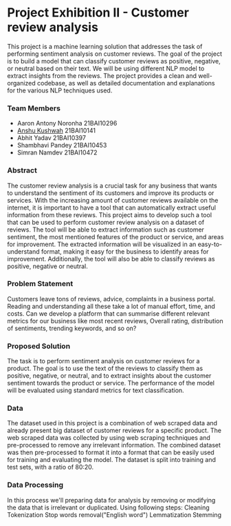 # Project Exhibition II - Customer review analysis

This project is a machine learning solution that addresses the task of performing sentiment analysis on customer reviews. The goal of the project is to build a model that can classify customer reviews as positive, negative, or neutral based on their text. We will be using different NLP model to extract insights from the reviews.
The project provides a clean and well-organized codebase, as well as detailed documentation and explanations for the various NLP techniques used.

### Team Members
-   Aaron Antony Noronha 21BAI10296
-   [Anshu Kushwah](https://www.linkedin.com/in/anshu-kushwah-59851121b/) 21BAI10141
-   Abhit Yadav 21BAI10397
-   Shambhavi Pandey 21BAI10453
-   Simran Namdev 21BAI10472

### Abstract 

The customer review analysis is a crucial task for any business that wants to understand the sentiment of its customers and improve its products or services. With the increasing amount of customer reviews available on the internet, it is important to have a tool that can automatically extract useful information from these reviews. This project aims to develop such a tool that can be used to perform customer review analysis on a dataset of reviews. The tool will be able to extract information such as customer sentiment, the most mentioned features of the product or service, and areas for improvement. The extracted information will be visualized in an easy-to-understand format, making it easy for the business to identify areas for improvement. Additionally, the tool will also be able to classify reviews as positive, negative or neutral.

### Problem Statement

Customers leave tons of reviews, advice, complaints in a business portal. Reading and understanding all these take a lot of manual effort, time, and costs. Can we develop a platform that can summarise different relevant metrics for our business like most recent reviews, Overall rating, distribution of sentiments, trending keywords, and so on?



### Proposed Solution

The task is to perform sentiment analysis on customer reviews for a product. The goal is to use the text of the reviews to classify them as positive, negative, or neutral, and to extract insights about the customer sentiment towards the product or service. The performance of the model will be evaluated using standard metrics for text classification.

### Data

The dataset used in this project is a combination of web scraped data and already present big dataset of customer reviews for a specific product. The web scraped data was collected by using web scraping techniques and pre-processed to remove any irrelevant information. The combined dataset was then pre-processed to format it into a format that can be easily used for training and evaluating the model. The dataset is split into training and test sets, with a ratio of 80:20.


### Data Processing
In this process we'll  preparing data for analysis by removing or modifying  the data that is irrelevant or duplicated.
Using following steps:
Cleaning
Tokenization
Stop words removal("English word")
Lemmatization
Stemming

